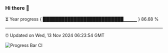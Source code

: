 ### Hi there 👋

⏳ Year progress { ██████████████████████████▁▁▁▁ } 86.68 %

---

⏰ Updated on Wed, 13 Nov 2024 06:23:54 GMT

![Progress Bar CI](https://github.com/liununu/liununu/workflows/Progress%20Bar%20CI/badge.svg)
